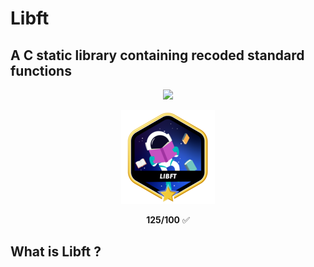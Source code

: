 # Libft
##
## A C static library containing recoded standard functions

<p align="center"><a href="https://www.42sp.org.br/" target="_blank"><img src="https://img.shields.io/static/v1?label=&message=SP&color=000&style=for-the-badge&logo=42""></a></p>
<p align="center"><img src="https://github.com/MarcosFlavioGS/Libft/blob/master/libftm.png">
<p align="center"> <strong>125/100</strong> ✅ 

## What is Libft ?
